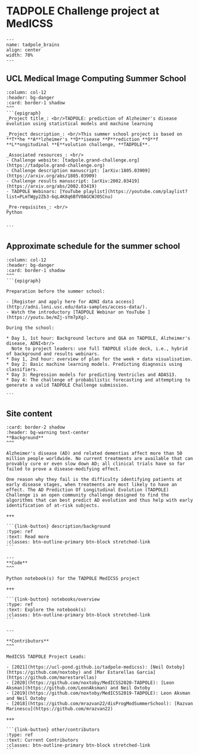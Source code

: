 # TADPOLE Challenge project at **MedICSS**

```{figure} ../_static/img/tadpole_logo.png
---
name: tadpole_brains
align: center
width: 70%
---

```

## UCL **M**edical **I**mage **C**omputing **S**ummer **S**chool


`````{panels}
:column: col-12
:header: bg-danger
:card: border-1 shadow
^^^
```{epigraph}
_Project title_: <br/>TADPOLE: prediction of Alzheimer's disease evolution using statistical models and machine learning

_Project description_: <br/>This summer school project is based on **T**he **A**lzheimer's **D**isease **P**rediction **O**f **L**ongitudinal **E**volution challenge, **TADPOLE**.

_Associated resources_: <br/>
- Challenge website: [tadpole.grand-challenge.org](https://tadpole.grand-challenge.org)
- Challenge description manuscript: [arXiv:1805.03909](https://arxiv.org/abs/1805.03909)
- Challenge results manuscript: [arXiv:2002.03419](https://arxiv.org/abs/2002.03419)
- TADPOLE Webinars: [YouTube playlist](https://youtube.com/playlist?list=PLmTWgy2Zb3-6qL4K8q6BfV0AGCWJ0SCnu)

_Pre-requisites_: <br/>
Python


```
`````

## Approximate schedule for the summer school
`````{panels}
:column: col-12
:header: bg-danger
:card: border-1 shadow
^^^
```{epigraph}

Preparation before the summer school: 

- [Register and apply here for ADNI data access](http://adni.loni.usc.edu/data-samples/access-data/).
- Watch the introductory [TADPOLE Webinar on YouTube ](https://youtu.be/mZj-sYm7pXg). 

During the school:

* Day 1, 1st hour: Background lecture and Q&A on TADPOLE, Alzheimer's disease, ADNI<br/>
  Note to project leaders: use full TADPOLE slide deck, i.e., hybrid of background and results webinars.
* Day 1, 2nd hour: overview of plan for the week + data visualisation.
* Day 2: Basic machine learning models. Predicting diagnosis using classifiers.
* Day 3: Regression models for predicting Ventricles and ADAS13.
* Day 4: The challenge of probabilistic forecasting and attempting to generate a valid TADPOLE Challenge submission.

```
`````


## **Site content**

````{panels}
:card: border-2 shadow
:header: bg-warning text-center
**Background**
^^^

Alzheimer's disease (AD) and related dementias affect more than 50 million people worldwide. No current treatments are available that can provably cure or even slow down AD; all clinical trials have so far failed to prove a disease-modifying effect. 

One reason why they fail is the difficulty identifying patients at early disease stages, when treatments are most likely to have an effect. The AD Prediction Of Longitudinal Evolution (TADPOLE) Challenge is an open community challenge designed to find the algorithms that can best predict AD evolution and thus help with early identification of at-risk subjects.

+++

```{link-button} description/background
:type: ref
:text: Read more
:classes: btn-outline-primary btn-block stretched-link
```

---
**Code**
^^^

Python notebook(s) for the TADPOLE MedICSS project

+++

```{link-button} notebooks/overview
:type: ref
:text: Explore the notebook(s)
:classes: btn-outline-primary btn-block stretched-link
```

---

**Contributors**
^^^

MedICSS TADPOLE Project Leads:

- [2021](https://ucl-pond.github.io/tadpole-medicss): [Neil Oxtoby](https://github.com/noxtoby) and [Mar Estarellas Garcia](https://github.com/marestarellas)
- [2020](https://github.com/noxtoby/MedICSS2020-TADPOLE): [Leon Aksman](https://github.com/LeonAksman) and Neil Oxtoby
- [2019](https://github.com/noxtoby/MedICSS2019-TADPOLE): Leon Aksman and Neil Oxtoby
- [2018](https://github.com/mrazvan22/disProgModSummerSchool): [Razvan Marinescu](https://github.com/mrazvan22)

+++

```{link-button} other/contributors
:type: ref
:text: Current Contributors
:classes: btn-outline-primary btn-block stretched-link
```

````
